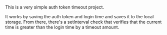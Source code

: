 This is a very simple auth token timeout project.

It works by saving the auth token and login time and saves it to the local storage. From there, there's a setInterval check that verifies that the current time is greater than the login time by a timeout amount.